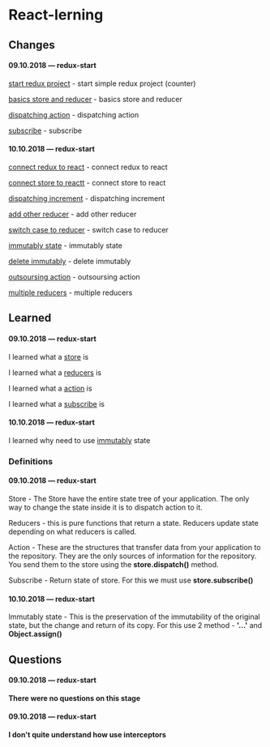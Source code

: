 # React-lerning

## Changes

#### 09.10.2018 — redux-start
[start redux project](https://github.com/Mikele11/React-lerning/commit/ff8d9861c7764a6a2f44cd61a5d7618c45b28a44) - start simple redux project (counter)

[basics store and reducer](https://github.com/Mikele11/React-lerning/commit/8ff4dd3f5f010c53ed3363ab3066f0b222b4a36b) - basics store and reducer

[dispatching action](https://github.com/Mikele11/React-lerning/commit/2561cdf2fd8aca41c3887c21132a73317af32ed4) - dispatching action

[subscribe](https://github.com/Mikele11/React-lerning/commit/cfc5c45b05a40b4995682ee52c9dc9eaf9fbbf83) - subscribe

#### 10.10.2018 — redux-start

[connect redux to react](https://github.com/Mikele11/React-lerning/commit/977d39c411359c02685365a4cf28f56bfeab6792) - connect redux to react

[connect store to reactt](https://github.com/Mikele11/React-lerning/commit/a76b0d6c70926202962056f3d0baa23443508777) - connect store to react

[dispatching increment](https://github.com/Mikele11/React-lerning/commit/c5b6ac15921fe77621ff88c1279ce27a0878881e) - dispatching increment

[add other reducer](https://github.com/Mikele11/React-lerning/commit/e1ebebcd0327d58430039946d6346dfa324ffa75) - add other reducer

[switch case to reducer](https://github.com/Mikele11/React-lerning/commit/03f0e7d729f52808c8e0a1e89ac0b4b706487d1e) - switch case to reducer

[immutably state](https://github.com/Mikele11/React-lerning/commit/93a5a77088c8d0bc09667a24fee5f653ba9112b4) - immutably state

[delete immutably](https://github.com/Mikele11/React-lerning/commit/a32cf01366fbaffae0cd257fa5073ffa1f3ca0b3) - delete immutably

[outsoursing action](https://github.com/Mikele11/React-lerning/commit/2ad54fea86b7d3668ceac46be92d60b63c03476e) - outsoursing action

[multiple reducers](https://github.com/Mikele11/React-lerning/commit/a125cf5d18ab5c8121d0b161f8f36d71fcac6049) - multiple reducers

## Learned

#### 09.10.2018 — redux-start

I learned what a [store](#store) is

I learned what a [reducers](#reducers) is

I learned what a [action](#action) is

I learned what a [subscribe](#subscribe) is

#### 10.10.2018 — redux-start

I learned why need to use [immutably](#immutably) state

### Definitions

#### 09.10.2018 — redux-start

<a name="store"></a>Store - The Store have the entire state tree of your application. The only way to change the state inside it is to dispatch action to it.

<a name="reducers"></a>Reducers - this is pure functions that return a state. Reducers update state depending on what reducers is called.

<a name="action"></a>Action - These are the structures that transfer data from your application to the repository. They are the only sources of information for the repository. You send them to the store using the **store.dispatch()** method.

<a name="subscribe"></a>Subscribe - Return state of store. For this we must use **store.subscribe()**

#### 10.10.2018 — redux-start

<a name="immutably"></a>Immutably state - This is the preservation of the immutability of the original state, but the change and return of its copy. For this use 2 method - **'...'** and **Object.assign()**

## Questions

#### 09.10.2018 — redux-start

**There were no questions on this stage**

#### 09.10.2018 — redux-start

**I don't quite understand how use interceptors**


